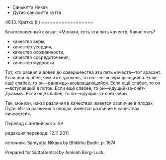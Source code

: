 









* Саньютта Никая
* Дутия санкхитта сутта


48\.13\. Кратко \(II\)
\=\=\=\=\=\=\=\=\=\=\=\=\=\=\=\=\=\=



Благословенный сказал: «Монахи, есть эти пять качеств\. Какие пять?


* качество веры,
* качество усердия,
* качество осознанности,
* качество сосредоточения,
* качество мудрости\.


Тот, кто развил и довёл до совершенства эти пять качеств—тот арахант\. Если они слабее, чем этот уровень, то он—не\-возвращающийся\. Если ещё слабее, то он—однажды\-возвращающийся\. Если ещё слабее, то он—вступивший в поток\. Если ещё слабее, то он—идущий\-за\-счёт\-Дхаммы\. Если ещё слабее, то он—идущий\-за\-счёт\-веры\.


Так, монахи, из\-за различия в качествах имеется различие в плодах Пути\. Из\-за различия в плодах, имеется различие в качествах личностей»\.



Перевод с английского: SV


редакция перевода: 12\.11\.2011


источник: Samyutta Nikaya by Bhikkhu Bodhi, p\. 1674


Prepared for SuttaCentral by Aminah Borg\-Luck\.






